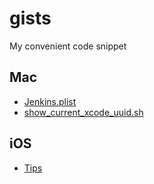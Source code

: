 # gists
My convenient code snippet

## Mac

- [Jenkins.plist](https://gist.github.com/mfks17/7a48340745766333a2e618fa7edf24df) 
- [show_current_xcode_uuid.sh](https://gist.github.com/mfks17/ff03f688601875253106e46017d31264)

## iOS

- [Tips](https://gist.github.com/mfks17/a74abf3c7242af6e105bfedb9e13d532)
